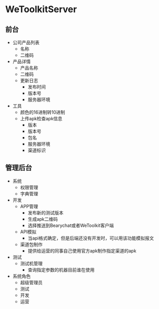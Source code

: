 # WeToolkitServer

## 前台

* 公司产品列表
  * 名称
  * 二维码
* 产品详情
  * 产品名称
  * 二维码
  * 更新日志
    * 发布时间
    * 版本号
    * 服务器环境
* 工具
  * 颜色的16进制转10进制
  * 上传apk检查apk信息
    * 版本
    * 版本号
    * 包名
    * 服务器环境
    * 渠道标识

## 管理后台
  * 系统
    * 权限管理
    * 字典管理
  * 开发
    * APP管理
      * 发布新的测试版本
      * 生成apk二维码
      * 选择推送到Bearychat或者WeToolkit客户端
    * API模拟
      * 当api格式确定，但是后端还没有开发时，可以用该功能模拟报文
    * 渠道包制作
      * 提供给运营的同事自己使用官方apk制作指定渠道的apk
  * 测试
    * 测试机管理
      * 查询指定参数的机器目前谁在使用
  * 系统角色
    * 超级管理员
    * 测试
    * 开发
    * 运营